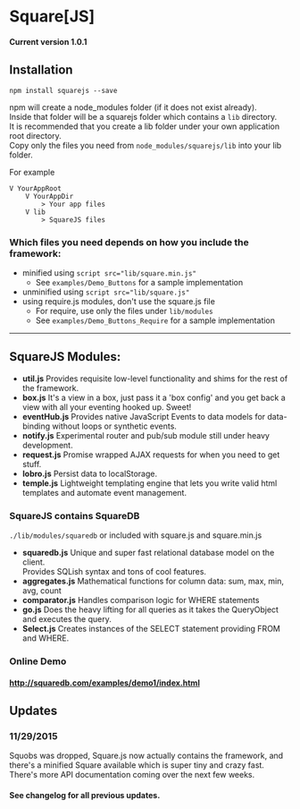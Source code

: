 # Square[JS]


#### Current version 1.0.1


## Installation
`npm install squarejs --save`


npm will create a node_modules folder (if it does not exist already).  
Inside that folder will be a squarejs folder which contains a `lib` directory.  
It is recommended that you create a lib folder under your own application root directory.  
Copy only the files you need from `node_modules/squarejs/lib` into your lib folder.


For example  
```
V YourAppRoot
    V YourAppDir
        > Your app files
    V lib
        > SquareJS files
```


### Which files you need depends on how you include the framework:
+ minified using `script src="lib/square.min.js"`
  * See `examples/Demo_Buttons` for a sample implementation
+ unminified using `script src="lib/square.js"`
+ using require.js modules, don't use the square.js file
  * For require, use only the files under `lib/modules`
  * See `examples/Demo_Buttons_Require` for a sample implementation
  
  
___


## SquareJS Modules:
+ __util.js__ Provides requisite low-level functionality and shims for the rest of the framework.
+ __box.js__ It's a view in a box, just pass it a 'box config' and you get back a view with all your eventing hooked up. Sweet!
+ __eventHub.js__ Provides native JavaScript Events to data models for data-binding without loops or synthetic events.
+ __notify.js__ Experimental router and pub/sub module still under heavy development.
+ __request.js__ Promise wrapped AJAX requests for when you need to get stuff.
+ __lobro.js__ Persist data to localStorage.
+ __temple.js__ Lightweight templating engine that lets you write valid html templates and automate event management.


### SquareJS contains SquareDB
`./lib/modules/squaredb` or included with square.js and square.min.js

+ __squaredb.js__ Unique and super fast relational database model on the client.  
  Provides SQLish syntax and tons of cool features.
+ __aggregates.js__ Mathematical functions for column data: sum, max, min, avg, count
+ __comparator.js__ Handles comparison logic for WHERE statements
+ __go.js__ Does the heavy lifting for all queries as it takes the QueryObject and executes the query.
+ __Select.js__ Creates instances of the SELECT statement providing FROM and WHERE.


### Online Demo
#### http://squaredb.com/examples/demo1/index.html


## Updates
### 11/29/2015
Squobs was dropped, Square.js now actually contains the framework, and there's a minified Square available which is super tiny and crazy fast.  
There's more API documentation coming over the next few weeks.


#### See changelog for all previous updates.
